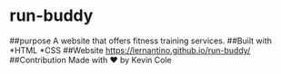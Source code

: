 # run-buddy
##purpose
A website that offers fitness training services.
##Built with
*HTML
*CSS
##Website
https://lernantino.github.io/run-buddy/
##Contribution
Made with ❤️ by Kevin Cole
